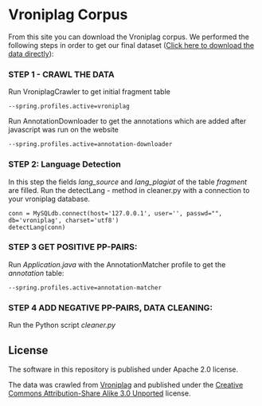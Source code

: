 # Vroniplag Corpus

From this site you can download the Vroniplag corpus. We performed the following steps in order to get our
final dataset ([Click here to download the data directly](add)): 


### STEP 1 - CRAWL THE DATA
Run VroniplagCrawler to get initial fragment table
```
--spring.profiles.active=vroniplag
```
	
Run AnnotationDownloader to get the annotations which are added after javascript was run on the website
```
--spring.profiles.active=annotation-downloader
```

### STEP 2: Language Detection
In this step the fields *lang_source* and *lang_plagiat* of the table *fragment* are filled.
Run the detectLang - method in cleaner.py with a connection to your vroniplag database.
```
conn = MySQLdb.connect(host='127.0.0.1', user='', passwd="", db='vroniplag', charset='utf8')
detectLang(conn)
```
	
### STEP 3 GET POSITIVE PP-PAIRS: 
Run *Application.java* with the AnnotationMatcher profile to get the *annotation* table:
```
--spring.profiles.active=annotation-matcher
```


### STEP 4 ADD NEGATIVE PP-PAIRS, DATA CLEANING:
Run the Python script *cleaner.py*


## License

The software in this repository is published under Apache 2.0 license.

The data was crawled from [Vroniplag](de.vroniplag.wikia.com) and published under the [Creative Commons Attribution-Share Alike 3.0 Unported](https://creativecommons.org/licenses/by-sa/3.0/deed.en) license.
